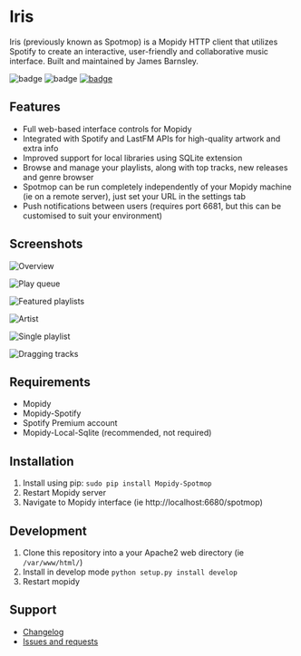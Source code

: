 Iris
=======

Iris (previously known as Spotmop) is a Mopidy HTTP client that utilizes Spotify to create an interactive, user-friendly and collaborative music interface. Built and maintained by James Barnsley.

![badge](https://img.shields.io/pypi/v/mopidy-spotmop.svg?style=flat)
![badge](https://img.shields.io/pypi/dm/mopidy-spotmop.svg)
[![badge](https://img.shields.io/badge/donate-paypal-blue.svg)](https://www.paypal.com/cgi-bin/webscr?cmd=_donations&business=james%40barnsley%2enz&lc=NZ&item_name=James%20Barnsley&currency_code=NZD&bn=PP%2dDonationsBF%3abtn_donate_LG%2egif%3aNonHosted)

Features
--------

* Full web-based interface controls for Mopidy
* Integrated with Spotify and LastFM APIs for high-quality artwork and extra info
* Improved support for local libraries using SQLite extension
* Browse and manage your playlists, along with top tracks, new releases and genre browser
* Spotmop can be run completely independently of your Mopidy machine (ie on a remote server), just set your URL in the settings tab
* Push notifications between users (requires port 6681, but this can be customised to suit your environment)

Screenshots
-----------

![Overview](https://raw.githubusercontent.com/jaedb/spotmop/master/Screenshots/overview.jpg)

![Play queue](https://raw.githubusercontent.com/jaedb/spotmop/master/Screenshots/desktop-queue.jpg)

![Featured playlists](https://raw.githubusercontent.com/jaedb/spotmop/master/Screenshots/desktop-featured.jpg)

![Artist](https://raw.githubusercontent.com/jaedb/spotmop/master/Screenshots/desktop-artist.jpg)

![Single playlist](https://raw.githubusercontent.com/jaedb/spotmop/master/Screenshots/desktop-playlist.jpg)

![Dragging tracks](https://raw.githubusercontent.com/jaedb/spotmop/master/Screenshots/desktop-dragging.jpg)


Requirements
--------

* Mopidy
* Mopidy-Spotify
* Spotify Premium account
* Mopidy-Local-Sqlite (recommended, not required)

Installation
--------

1. Install using pip: `sudo pip install Mopidy-Spotmop`
2. Restart Mopidy server
3. Navigate to Mopidy interface (ie http://localhost:6680/spotmop)

Development
-----

1. Clone this repository into a your Apache2 web directory (ie `/var/www/html/`)
2. Install in develop mode `python setup.py install develop`
3. Restart mopidy

Support
-------

* [Changelog](https://github.com/jaedb/spotmop/releases)
* [Issues and requests](https://github.com/jaedb/spotmop/issues)


